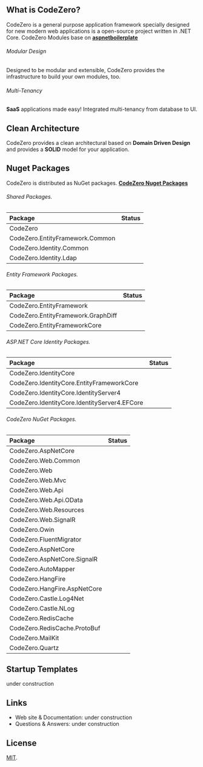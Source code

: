 ## What is CodeZero?

CodeZero is a general purpose application framework specially designed for new modern web applications is a open-source project written in .NET Core.
CodeZero Modules base on <a href="https://aspnetboilerplate.com/Pages/Documents/Module-System" target="_blank">**aspnetboilerplate**</a>

###### Modular Design

Designed to be modular and extensible, CodeZero provides the infrastructure to build your own modules, too.

###### Multi-Tenancy

**SaaS** applications made easy! Integrated multi-tenancy from database to UI.

## Clean Architecture

CodeZero provides a clean architectural based on **Domain Driven Design** and provides a **SOLID** model for your application.

## Nuget Packages

CodeZero is distributed as NuGet packages.
<a href="https://www.nuget.org/profiles/nasraldin" target="_blank">**CodeZero Nuget Packages**</a>

###### Shared Packages.
|Package|Status|
|:------|:-----:|
|CodeZero|
|CodeZero.EntityFramework.Common|
|CodeZero.Identity.Common|
|CodeZero.Identity.Ldap|

###### Entity Framework Packages.
|Package|Status|
|:------|:-----:|
|CodeZero.EntityFramework|
|CodeZero.EntityFramework.GraphDiff|
|CodeZero.EntityFrameworkCore|

###### ASP.NET Core Identity Packages.
|Package|Status|
|:------|:-----:|
|CodeZero.IdentityCore|
|CodeZero.IdentityCore.EntityFrameworkCore|
|CodeZero.IdentityCore.IdentityServer4|
|CodeZero.IdentityCore.IdentityServer4.EFCore|

###### CodeZero NuGet Packages.
|Package|Status|
|:------|:-----:|
|CodeZero.AspNetCore|
|CodeZero.Web.Common|
|CodeZero.Web|
|CodeZero.Web.Mvc|
|CodeZero.Web.Api|
|CodeZero.Web.Api.OData|
|CodeZero.Web.Resources|
|CodeZero.Web.SignalR|
|CodeZero.Owin|
|CodeZero.FluentMigrator|
|CodeZero.AspNetCore|
|CodeZero.AspNetCore.SignalR|
|CodeZero.AutoMapper|
|CodeZero.HangFire|
|CodeZero.HangFire.AspNetCore|
|CodeZero.Castle.Log4Net|
|CodeZero.Castle.NLog|
|CodeZero.RedisCache|
|CodeZero.RedisCache.ProtoBuf|
|CodeZero.MailKit|
|CodeZero.Quartz|

## Startup Templates

under construction


## Links

* Web site & Documentation: under construction
* Questions & Answers: under construction

## License

[MIT](LICENSE).
